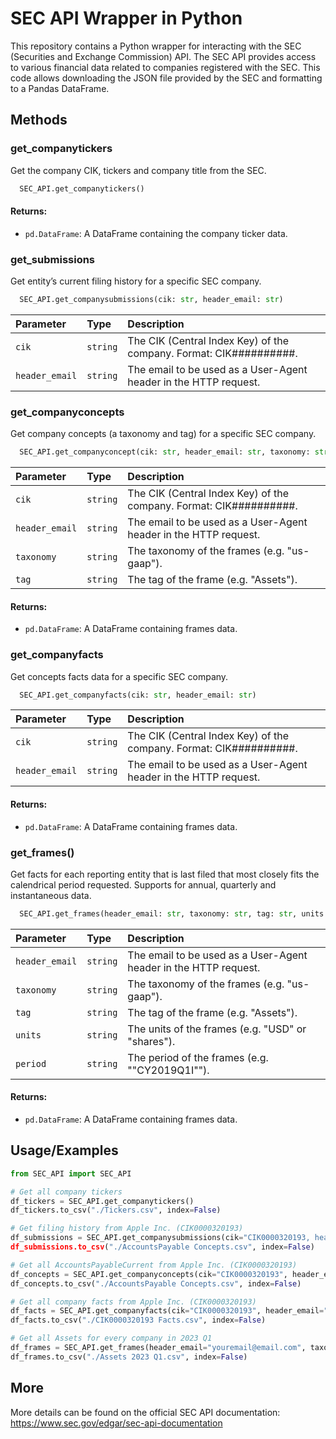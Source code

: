 # SEC API Wrapper in Python

This repository contains a Python wrapper for interacting with the SEC (Securities and Exchange Commission) API. The SEC API provides access to various financial data related to companies registered with the SEC.
This code allows downloading the JSON file provided by the SEC and formatting to a Pandas DataFrame.

## Methods

### get_companytickers

Get the company CIK, tickers and company title from the SEC.

```python
  SEC_API.get_companytickers()
```

#### Returns:
- `pd.DataFrame`: A DataFrame containing the company ticker data.


### get_submissions

Get entity’s current filing history for a specific SEC company.

```python
  SEC_API.get_companysubmissions(cik: str, header_email: str)
```

| Parameter | Type     | Description                |
| :-------- | :------- | :------------------------- |
| `cik` | `string` | The CIK (Central Index Key) of the company. Format: CIK##########. |
| `header_email` | `string` | The email to be used as a User-Agent header in the HTTP request. |


### get_companyconcepts

Get company concepts (a taxonomy and tag) for a specific SEC company.

```python
  SEC_API.get_companyconcept(cik: str, header_email: str, taxonomy: str, tag: str)
```

| Parameter | Type     | Description                |
| :-------- | :------- | :------------------------- |
| `cik` | `string` | The CIK (Central Index Key) of the company. Format: CIK##########. |
| `header_email` | `string` | The email to be used as a User-Agent header in the HTTP request. |
| `taxonomy` | `string` | The taxonomy of the frames (e.g. "us-gaap"). |
| `tag` | `string` | The tag of the frame (e.g. "Assets"). |

#### Returns:
- `pd.DataFrame`: A DataFrame containing frames data.


### get_companyfacts

Get concepts facts data for a specific SEC company.

```python
  SEC_API.get_companyfacts(cik: str, header_email: str)
```

| Parameter | Type     | Description                |
| :-------- | :------- | :------------------------- |
| `cik` | `string` | The CIK (Central Index Key) of the company. Format: CIK##########. |
| `header_email` | `string` | The email to be used as a User-Agent header in the HTTP request. |

#### Returns:
- `pd.DataFrame`: A DataFrame containing frames data.


### get_frames()

Get facts for each reporting entity that is last filed that most closely fits the calendrical period requested. Supports for annual, quarterly and instantaneous data.

```python
  SEC_API.get_frames(header_email: str, taxonomy: str, tag: str, units: str, period: str)
```

| Parameter | Type     | Description                |
| :-------- | :------- | :------------------------- |
| `header_email` | `string` | The email to be used as a User-Agent header in the HTTP request. |
| `taxonomy` | `string` | The taxonomy of the frames (e.g. "us-gaap"). |
| `tag` | `string` | The tag of the frame (e.g. "Assets"). |
| `units` | `string` | The units of the frames (e.g. "USD" or "shares"). |
| `period` | `string` | The period of the frames (e.g. ""CY2019Q1I""). |

#### Returns:
- `pd.DataFrame`: A DataFrame containing frames data.

## Usage/Examples

```python
from SEC_API import SEC_API

# Get all company tickers
df_tickers = SEC_API.get_companytickers()
df_tickers.to_csv("./Tickers.csv", index=False)

# Get filing history from Apple Inc. (CIK0000320193)
df_submissions = SEC_API.get_companysubmissions(cik="CIK0000320193, header_email="youremail@email.com")
df_submissions.to_csv("./AccountsPayable Concepts.csv", index=False)

# Get all AccountsPayableCurrent from Apple Inc. (CIK0000320193)
df_concepts = SEC_API.get_companyconcepts(cik="CIK0000320193", header_email="youremail@email.com", taxonomy="us-gaap", tag="AccountsPayableCurrent")
df_concepts.to_csv("./AccountsPayable Concepts.csv", index=False)

# Get all company facts from Apple Inc. (CIK0000320193)
df_facts = SEC_API.get_companyfacts(cik="CIK0000320193", header_email="youremail@email.com")
df_facts.to_csv("./CIK0000320193 Facts.csv", index=False)

# Get all Assets for every company in 2023 Q1
df_frames = SEC_API.get_frames(header_email="youremail@email.com", taxonomy="us-gaap", tag="Assets", units="USD", period="CY2023Q1I")
df_frames.to_csv("./Assets 2023 Q1.csv", index=False)
```

## More
More details can be found on the official SEC API documentation: https://www.sec.gov/edgar/sec-api-documentation
